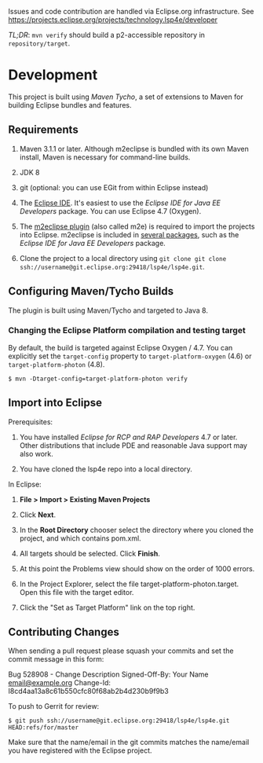 Issues and code contribution are handled via Eclipse.org infrastructure. See https://projects.eclipse.org/projects/technology.lsp4e/developer

_TL;DR_: `mvn verify` should
build a p2-accessible repository in `repository/target`.

# Development

This project is built using _Maven Tycho_, a set of extensions to
Maven for building Eclipse bundles and features.

## Requirements

1. Maven 3.1.1 or later. Although m2eclipse is bundled with its own Maven install,
   Maven is necessary for command-line builds.

1. JDK 8

1. git (optional: you can use EGit from within Eclipse instead)

1. The [Eclipse IDE](https://www.eclipse.org/downloads/eclipse-packages/).
  It's easiest to use the _Eclipse IDE for Java EE Developers_ package. You can use
  Eclipse 4.7 (Oxygen).

  1. The [m2eclipse plugin](http://www.eclipse.org/m2e/) (also called m2e) is
     required to import the projects into Eclipse. m2eclipse is included in
     [several packages](https://www.eclipse.org/downloads/compare.php?release=neon),
     such as the _Eclipse IDE for Java EE Developers_ package.

1. Clone the project to a local directory using `git clone
   git clone ssh://username@git.eclipse.org:29418/lsp4e/lsp4e.git`.

## Configuring Maven/Tycho Builds

The plugin is built using Maven/Tycho and targeted to Java 8.


### Changing the Eclipse Platform compilation and testing target

By default, the build is targeted against Eclipse Oxygen / 4.7.
You can explicitly set the `target-config` property to
`target-platform-oxygen` (4.6) or `target-platform-photon` (4.8).

```
$ mvn -Dtarget-config=target-platform-photon verify
```

## Import into Eclipse

Prerequisites:

1. You have installed _Eclipse for RCP and RAP Developers_ 4.7 or later. 
   Other distributions that include PDE and reasonable Java support may also work.

2. You have cloned the lsp4e repo into a local directory.

In Eclipse:

1. **File > Import > Existing Maven Projects**

2. Click **Next**. 

3. In the **Root Directory** chooser select the directory where you cloned the project,
   and which contains pom.xml.

4. All targets should be selected. Click **Finish**.

5. At this point the Problems view should show on the order of 1000 errors.

6. In the Project Explorer, select the file target-platform-photon.target. Open this
   file with the target editor.

7. Click the "Set as Target Platform" link on the top right.

## Contributing Changes

When sending a pull request please squash your commits and set the commit message
in this form:

Bug 528908 - Change Description
Signed-Off-By: Your Name <email@example.org>
Change-Id: I8cd4aa13a8c61b550cfc80f68ab2b4d230b9f9b3

To push to Gerrit for review:

```
$ git push ssh://username@git.eclipse.org:29418/lsp4e/lsp4e.git HEAD:refs/for/master
```

Make sure that the name/email in the git commits matches the name/email you have
registered with the Eclipse project. 
